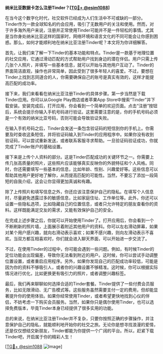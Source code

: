 **纳米比亚数据卡怎么注册Tinder？[[TG💪+ @esim1088](https://t.me/s/esim1088)]**

在当今这个数字化时代，社交软件已经成为人们生活中不可或缺的一部分。Tinder作为一款全球知名的约会应用，吸引了无数用户的关注和使用。然而，对于许多海外用户来说，注册并正常使用Tinder可能并不是一件轻松的事情。尤其是当你身处纳米比亚这样的国家时，网络环境和语言文化的不同可能会让你感到困惑。那么，如何才能顺利地在纳米比亚注册Tinder呢？本文将为你详细解答。

首先，让我们来了解一下Tinder的基本功能和特点。Tinder是一款基于地理位置的社交应用，它通过滑动匹配的方式帮助用户找到身边的潜在伴侣。用户只需上传几张个人照片，并填写一些基本信息，就可以开始与其他用户互动了。Tinder的界面简洁直观，操作也非常简单，因此受到了很多年轻人的喜爱。不过，要想在Tinder上找到志同道合的人，你需要确保自己的账号是真实有效的，这样才能提高匹配的成功率。

接下来，我们来看看在纳米比亚注册Tinder的具体步骤。第一步当然是下载Tinder应用。你可以从Google Play商店或者苹果App Store中搜索“Tinder”并下载安装。安装完成后，打开应用，你会看到一个简单的欢迎页面。点击“注册”按钮后，系统会提示你输入手机号码进行验证。这里需要注意的是，你的手机号码必须是一个有效的纳米比亚号码，否则可能会导致验证失败。

在输入手机号码之后，Tinder会发送一条包含验证码的短信到你的手机上。你需要及时查收这条短信，并将验证码输入到Tinder的应用程序中。如果你没有收到验证码，可以尝试重新发送，或者联系客服寻求帮助。一旦验证码验证成功，你就完成了Tinder账户的基础设置。

接下来是上传个人资料的部分。这是Tinder匹配成功的关键环节之一。你需要上传几张高质量的照片，这些照片应该能够真实反映你的外貌特征和个人风格。同时，你还需要填写一些基本的信息，比如年龄、性别、兴趣爱好等。这些信息可以帮助其他用户更好地了解你，从而提高匹配的可能性。当然，不要忘了添加一段简短的自我介绍，这会让你显得更加真诚和有趣。

除了上传照片和填写信息之外，你还应该注意保护自己的隐私。在填写个人信息时，尽量避免透露过多的敏感信息，比如家庭住址、工作单位等。此外，你还可以设置一些隐私选项，比如隐藏自己的位置信息，或者只允许特定的朋友查看你的资料。这样既能满足交友的需求，又能有效保护自己的安全。

在完成上述步骤之后，你就可以开始使用Tinder了。打开应用后，你会看到一个不断刷新的照片墙，上面展示着附近其他用户的资料。你可以左右滑动屏幕，如果对某个用户感兴趣，就向右滑动表示喜欢；如果不感兴趣，则向左滑动表示不喜欢。当双方都互相喜欢时，你们就会进入聊天界面，可以开始进一步交流了。

不过，在使用Tinder的过程中，你可能会遇到一些问题。例如，有时候Tinder的定位功能会出现偏差，导致你无法看到附近的用户。这时候，你可以尝试手动调整位置设置，或者重启应用程序。另外，如果你发现自己的匹配成功率较低，可能是因为你的资料不够吸引人，或者你的兴趣设置不够精准。这时候，你可以根据实际情况进行优化，比如更换更有吸引力的照片，或者调整兴趣标签。

最后，我们再来聊聊如何选择合适的Tinder套餐。Tinder提供了一些付费会员服务，比如无限滑动、无广告模式等。这些服务虽然需要支付一定的费用，但却能显著提升你的使用体验。如果你经常使用Tinder，或者希望更快地找到心仪的伴侣，不妨考虑一下购买会员服务。当然，如果你只是偶尔使用Tinder，也可以选择免费版本，毕竟Tinder本身已经提供了很多实用的功能。

总的来说，在纳米比亚注册Tinder并不复杂，只要你按照正确的步骤操作，并注意保护自己的隐私，就能顺利地开始你的社交之旅。无论你是想寻找浪漫的爱情，还是仅仅想结交新朋友，Tinder都能为你提供一个广阔的平台。所以，赶紧下载Tinder吧，开启属于你的精彩人生！

[[TG💪+ @esim1088](https://t.me/s/esim1088) ![Image](https://i.postimg.cc/4NQfJmqS/Snipaste-2025-05-13-00-14-12.png)]